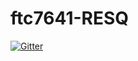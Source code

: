 # ftc7641-RESQ

[![Gitter](https://badges.gitter.im/Join%20Chat.svg)](https://gitter.im/TheTwoCans/ftc7641-RESQ?utm_source=badge&utm_medium=badge&utm_campaign=pr-badge&utm_content=badge)
